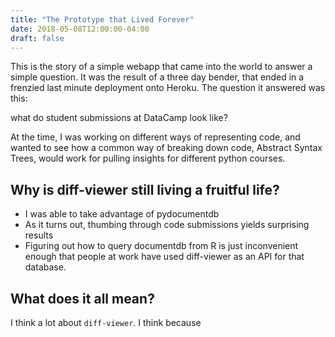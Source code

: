 ```yaml
---
title: "The Prototype that Lived Forever"
date: 2018-05-08T12:00:00-04:00
draft: false
---
```


This is the story of a simple webapp that came into the world to answer a simple question.
It was the result of a three day bender, that ended in a frenzied last minute deployment
onto Heroku. The question it answered was this:

what do student submissions at DataCamp look like?

At the time, I was working on different ways of representing code, and wanted to see
how a common way of breaking down code, Abstract Syntax Trees, would work for pulling
insights for different python courses.

## Why is diff-viewer still living a fruitful life?

* I was able to take advantage of pydocumentdb
* As it turns out, thumbing through code submissions yields surprising results
* Figuring out how to query documentdb from R is just inconvenient enough that
  people at work have used diff-viewer as an API for that database.

## What does it all mean?

I think a lot about `diff-viewer`. I think because 


